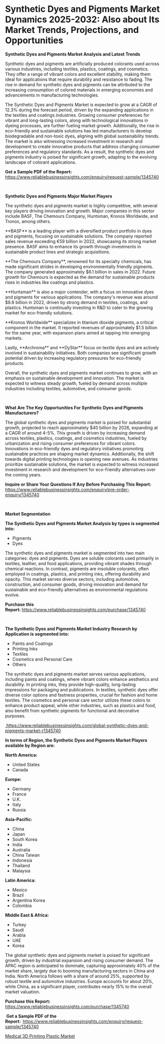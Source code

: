 <p><h1>Synthetic Dyes and Pigments Market Dynamics 2025-2032: Also about Its Market Trends, Projections, and Opportunities</h1></p><p><strong>Synthetic Dyes and Pigments Market Analysis and Latest Trends</strong></p>
<p><p>Synthetic dyes and pigments are artificially produced colorants used across various industries, including textiles, plastics, coatings, and cosmetics. They offer a range of vibrant colors and excellent stability, making them ideal for applications that require durability and resistance to fading. The rise in demand for synthetic dyes and pigments can be attributed to the increasing consumption of colored materials in emerging economies and advancements in manufacturing technologies.</p><p>The Synthetic Dyes and Pigments Market is expected to grow at a CAGR of 12.3% during the forecast period, driven by the expanding applications in the textiles and coatings industries. Growing consumer preferences for vibrant and long-lasting colors, along with technological innovations in dyeing processes, are further fueling market growth. Additionally, the rise in eco-friendly and sustainable solutions has led manufacturers to develop biodegradable and non-toxic dyes, aligning with global sustainability trends. The market is also witnessing increased investment in research and development to create innovative products that address changing consumer preferences and regulatory standards. As a result, the synthetic dyes and pigments industry is poised for significant growth, adapting to the evolving landscape of colorant applications.</p></p>
<p><strong>Get a Sample PDF of the Report:&nbsp;</strong> <a href="https://www.reliablebusinessinsights.com/enquiry/request-sample/1345740?utm_campaign=2716&utm_medium=2&utm_source=Github&utm_content=ia&utm_term=03042025&utm_id=synthetic-dyes-and-pigments">https://www.reliablebusinessinsights.com/enquiry/request-sample/1345740</a></p>
<p>&nbsp;</p>
<p><strong>Synthetic Dyes and Pigments Major Market Players</strong></p>
<p><p>The synthetic dyes and pigments market is highly competitive, with several key players driving innovation and growth. Major companies in this sector include BASF, The Chemours Company, Huntsman, Kronos Worldwide, and Tronox, among others.</p><p>**BASF** is a leading player with a diversified product portfolio in dyes and pigments, focusing on sustainable solutions. The company reported sales revenue exceeding €59 billion in 2022, showcasing its strong market presence. BASF aims to enhance its growth through investments in sustainable product lines and strategic acquisitions.</p><p>**The Chemours Company**, renowned for its specialty chemicals, has made significant strides in developing environmentally friendly pigments. The company generated approximately $6.1 billion in sales in 2022. Future growth for Chemours is expected as the demand for sustainable products rises in industries like coatings and plastics.</p><p>**Huntsman** is also a major contender, with a focus on innovative dyes and pigments for various applications. The company's revenue was around $8.8 billion in 2022, driven by strong demand in textiles, coatings, and plastics. Huntsman is continually investing in R&D to cater to the growing market for eco-friendly solutions.</p><p>**Kronos Worldwide** specializes in titanium dioxide pigments, a critical component in the market. It reported revenues of approximately $1.5 billion for the same year, with expansion plans aimed at tapping into emerging markets.</p><p>Lastly, **Archroma** and **DyStar** focus on textile dyes and are actively involved in sustainability initiatives. Both companies see significant growth potential driven by increasing regulatory pressures for eco-friendly products.</p><p>Overall, the synthetic dyes and pigments market continues to grow, with an emphasis on sustainable development and innovation. The market is expected to witness steady growth, fueled by demand across multiple industries including textiles, automotive, and consumer goods.</p></p>
<p>&nbsp;</p>
<p><strong>What Are The Key Opportunities For Synthetic Dyes and Pigments Manufacturers?</strong></p>
<p><p>The global synthetic dyes and pigments market is poised for substantial growth, projected to reach approximately $40 billion by 2026, expanding at a CAGR of around 4-5%. This growth is driven by increasing demand across textiles, plastics, coatings, and cosmetics industries, fueled by urbanization and rising consumer preferences for vibrant colors. Innovations in eco-friendly dyes and regulatory initiatives promoting sustainable practices are shaping market dynamics. Additionally, the shift towards digital printing technologies is opening new avenues. As industries prioritize sustainable solutions, the market is expected to witness increased investment in research and development for eco-friendly alternatives over the coming years.</p></p>
<p><strong>Inquire or Share Your Questions If Any Before Purchasing This Report:</strong> <a href="https://www.reliablebusinessinsights.com/enquiry/pre-order-enquiry/1345740?utm_campaign=2716&utm_medium=2&utm_source=Github&utm_content=ia&utm_term=03042025&utm_id=synthetic-dyes-and-pigments">https://www.reliablebusinessinsights.com/enquiry/pre-order-enquiry/1345740</a></p>
<p>&nbsp;</p>
<p><strong>Market Segmentation</strong></p>
<p><strong>The Synthetic Dyes and Pigments Market Analysis by types is segmented into:</strong></p>
<p><ul><li>Pigments</li><li>Dyes</li></ul></p>
<p><p>The synthetic dyes and pigments market is segmented into two main categories: dyes and pigments. Dyes are soluble colorants used primarily in textiles, leather, and food applications, providing vibrant shades through chemical reactions. In contrast, pigments are insoluble colorants, often employed in coatings, plastics, and printing inks, offering durability and opacity. This market serves diverse sectors, including automotive, construction, and consumer goods, driving innovation and demand for sustainable and eco-friendly alternatives as environmental regulations evolve.</p></p>
<p><strong>Purchase this Report:&nbsp;</strong><a href="https://www.reliablebusinessinsights.com/purchase/1345740?utm_campaign=2716&utm_medium=2&utm_source=Github&utm_content=ia&utm_term=03042025&utm_id=synthetic-dyes-and-pigments">https://www.reliablebusinessinsights.com/purchase/1345740</a></p>
<p>&nbsp;</p>
<p><strong>The Synthetic Dyes and Pigments Market Industry Research by Application is segmented into:</strong></p>
<p><ul><li>Paints and Coatings</li><li>Printing Inks</li><li>Textiles</li><li>Cosmetics and Personal Care</li><li>Others</li></ul></p>
<p><p>The synthetic dyes and pigments market serves various applications, including paints and coatings, where vibrant colors enhance aesthetics and durability. In printing inks, they provide high-quality, long-lasting impressions for packaging and publications. In textiles, synthetic dyes offer diverse color options and fastness properties, crucial for fashion and home textiles. The cosmetics and personal care sector utilizes these colors to enhance product appeal, while other industries, such as plastics and food, also benefit from synthetic pigments for functional and decorative purposes.</p></p>
<p><a href="https://www.reliablebusinessinsights.com/global-synthetic-dyes-and-pigments-market-r1345740?utm_campaign=2716&utm_medium=2&utm_source=Github&utm_content=ia&utm_term=03042025&utm_id=synthetic-dyes-and-pigments">&nbsp;https://www.reliablebusinessinsights.com/global-synthetic-dyes-and-pigments-market-r1345740</a></p>
<p><strong>In terms of Region, the Synthetic Dyes and Pigments Market Players available by Region are:</strong></p>
<p>
    <p> <strong> North America: </strong>
        <ul>
            <li>United States</li>
            <li>Canada</li>
        </ul>
        </p> 
    <p> <strong> Europe: </strong>
        <ul>
            <li>Germany</li>
            <li>France</li>
            <li>U.K.</li>
            <li>Italy</li>
            <li>Russia</li>
        </ul>
        </p> 
    <p> <strong> Asia-Pacific: </strong>
        <ul>
            <li>China</li>
            <li>Japan</li>
            <li>South Korea</li>
            <li>India</li>
            <li>Australia</li>
            <li>China Taiwan</li>
            <li>Indonesia</li>
            <li>Thailand</li>
            <li>Malaysia</li>
        </ul>
        </p> 
    <p> <strong> Latin America: </strong>
        <ul>
            <li>Mexico</li>
            <li>Brazil</li>
            <li>Argentina Korea</li>
            <li>Colombia</li>
        </ul>
        </p> 
    <p> <strong> Middle East & Africa: </strong>
        <ul>
            <li>Turkey</li>
            <li>Saudi</li>
            <li>Arabia</li>
            <li>UAE</li>
            <li>Korea</li>
        </ul>
    </p>
    </p>
<p><p>The global synthetic dyes and pigments market is poised for significant growth, driven by industrial expansion and rising consumer demand. The APAC region is anticipated to dominate, capturing approximately 40% of the market share, largely due to booming manufacturing sectors in China and India. North America follows with a share of around 25%, supported by robust textile and automotive industries. Europe accounts for about 20%, while China, as a significant player, contributes nearly 15% to the overall market valuation.</p></p>
<p><strong>Purchase this Report: </strong><a href="https://www.reliablebusinessinsights.com/purchase/1345740?utm_campaign=2716&utm_medium=2&utm_source=Github&utm_content=ia&utm_term=03042025&utm_id=synthetic-dyes-and-pigments">https://www.reliablebusinessinsights.com/purchase/1345740</a></p>
<p>&nbsp;<strong>Get a Sample PDF of the Report:&nbsp;&nbsp;</strong><a href="https://www.reliablebusinessinsights.com/enquiry/request-sample/1345740?utm_campaign=2716&utm_medium=2&utm_source=Github&utm_content=ia&utm_term=03042025&utm_id=synthetic-dyes-and-pigments">https://www.reliablebusinessinsights.com/enquiry/request-sample/1345740</a></p>
<p><strong></strong></p>
<p><p><a href="https://github.com/stephaniwo144/Market-Research-Report-List-1/blob/main/medical-3d-printing-plastic-market.md?utm_campaign=2716&utm_medium=2&utm_source=Github&utm_content=ia&utm_term=03042025&utm_id=synthetic-dyes-and-pigments">Medical 3D Printing Plastic Market</a></p></p>